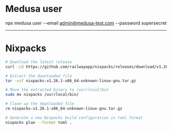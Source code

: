 # Medusa user

npx medusa user --email admin@medusa-test.com --password supersecret

---

# Nixpacks

```bash
# Download the latest release
curl -LO https://github.com/railwayapp/nixpacks/releases/download/v1.26.1/nixpacks-v1.26.1-x86_64-unknown-linux-gnu.tar.gz

# Extract the downloaded file
tar -xzf nixpacks-v1.26.1-x86_64-unknown-linux-gnu.tar.gz

# Move the extracted binary to /usr/local/bin
sudo mv nixpacks /usr/local/bin/

# Clean up the downloaded file
rm nixpacks-v1.26.1-x86_64-unknown-linux-gnu.tar.gz

# Generate a new Nixpacks build configuration in toml format
nixpacks plan --format toml .
```

